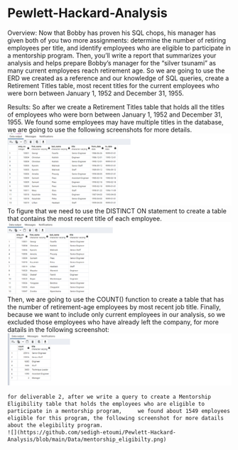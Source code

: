 # Pewlett-Hackard-Analysis

Overview:
    Now that Bobby has proven his SQL chops, his manager has given both of you two more assignments: determine the number of retiring employees per title, and identify       employees who are eligible to participate in a mentorship program. Then, you’ll write a report that summarizes your analysis and helps prepare Bobby’s manager for       the “silver tsunami” as many current employees reach retirement age.
    So we are going to use the ERD we created as a reference and our knowledge of SQL queries, create a Retirement Titles table, most recent titles for the current           employees who were born between January 1, 1952 and December 31, 1955. 
 
Results:
    So after we create a Retirement Titles table that holds all the titles of employees who were born between January 1, 1952 and December 31, 1955. We found some           employees may have multiple titles in the database, we are going to use the following screenshots for more details.  
    ![](https://github.com/sedigh-etoumi/Pewlett-Hackard-Analysis/blob/main/Data/retirement_titles.png)
    To figure that we need to use the DISTINCT ON statement to create a table that contains the most recent title of each employee.  
    ![](https://github.com/sedigh-etoumi/Pewlett-Hackard-Analysis/blob/main/Data/unique_titles.png)
    Then, we are going to use the COUNT() function to create a table that has the number of retirement-age employees by most recent job title. Finally, because we want       to include only current employees in our analysis, so we excluded those employees who have already left the company, for more datails in the following screenshot:
    ![](https://github.com/sedigh-etoumi/Pewlett-Hackard-Analysis/blob/main/Data/retiring_titles.png)
    
    for deliverable 2, after we write a query to create a Mentorship Eligibility table that holds the employees who are eligible to participate in a mentorship program,     we found about 1549 employees eligible for this program, the following screenshot for more datails about the elegibility program. 
    ![](https://github.com/sedigh-etoumi/Pewlett-Hackard-Analysis/blob/main/Data/mentorship_eligibilty.png)
    
